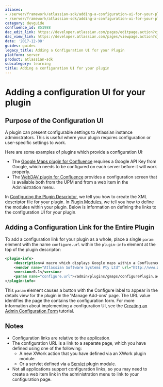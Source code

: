 ```yaml
---
aliases:
- /server/framework/atlassian-sdk/adding-a-configuration-ui-for-your-plugin-851988.html
- /server/framework/atlassian-sdk/adding-a-configuration-ui-for-your-plugin-851988.md
category: devguide
confluence_id: 851988
dac_edit_link: https://developer.atlassian.com/pages/editpage.action?cjm=wozere&pageId=851988
dac_view_link: https://developer.atlassian.com/pages/viewpage.action?cjm=wozere&pageId=851988
date: '2017-12-08'
guides: guides
legacy_title: Adding a Configuration UI for your Plugin
platform: server
product: atlassian-sdk
subcategory: learning
title: Adding a configuration UI for your plugin
---
```

# Adding a configuration UI for your plugin

## Purpose of the Configuration UI

A plugin can present configurable settings to Atlassian instance administrators. This is useful where your plugin requires configuration or user-specific settings to work.

Here are some examples of plugins which provide a configuration UI:

-   The <a href="https://plugins.atlassian.com/plugin/details/251" class="external-link">Google Maps plugin for Confluence</a> requires a Google API Key from Google, which needs to be configured on each server before it will work properly.
-   The <a href="https://plugins.atlassian.com/plugin/details/236" class="external-link">WebDAV plugin for Confluence</a> provides a configuration screen that is available both from the UPM and from a web item in the Administration menu.

In [Configuring the Plugin Descriptor](https://developer.atlassian.com/display/DOCS/Configuring+the+Plugin+Descriptor), we tell you how to create the XML descriptor file for your plugin. In [Plugin Modules](https://developer.atlassian.com/display/DOCS/Plugin+Modules), we tell you how to define the modules within your plugin. Below is information on defining the links to the configuration UI for your plugin.

## Adding a Configuration Link for the Entire Plugin

To add a configuration link for your plugin as a whole, place a single `param` element with the name `configure.url` within the `plugin-info` element at the top of the plugin descriptor:

``` xml
<plugin-info>
    <description>A macro which displays Google maps within a Confluence page.</description>
    <vendor name="Atlassian Software Systems Pty Ltd" url="http://www.atlassian.com/"/>
    <version>0.1</version>
    <param name="configure.url">/admin/plugins/gmaps/configurePlugin.action</param>
</plugin-info>
```

This `param` element causes a button with the Configure label to appear in the details view for the plugin in the 'Manage Add-ons' page. The URL value identifies the page the contains the configuration form. For more information about implementing a configuration UI, see the [Creating an Admin Configuration Form](https://developer.atlassian.com/display/DOCS/Creating+an+Admin+Configuration+Form) tutorial.

## Notes

-   Configuration links are relative to the application.
-   The configuration URL is a link to a separate page, which you have defined using one of the following:
    -   A new XWork action that you have defined via an XWork plugin module.
    -   Or a servlet defined via a [Servlet](https://developer.atlassian.com/display/DOCS/Servlet+Plugin+Module) plugin module.
-   Not all applications support configuration links, so you may need to create a web item link in the administration menu to link to your configuration page.
